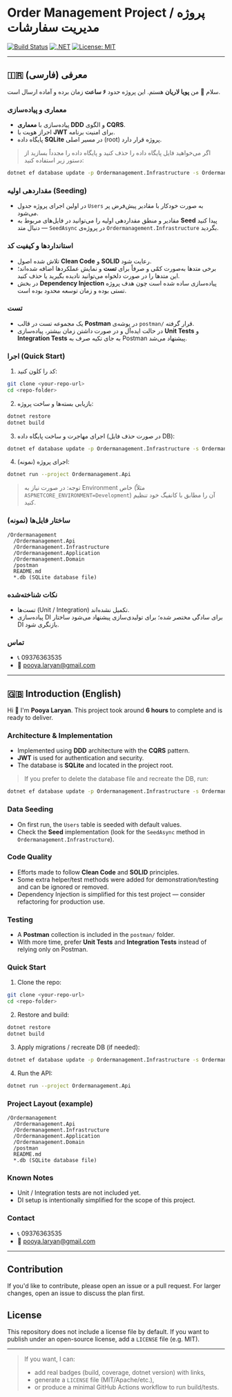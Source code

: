 # Order Management Project / پروژه مدیریت سفارشات

[![Build Status](https://img.shields.io/badge/build-pending-lightgrey)](https://example.com)  [![.NET](https://img.shields.io/badge/.NET-9-blue)](https://dotnet.microsoft.com/)  [![License: MIT](https://img.shields.io/badge/license-MIT-green)](./LICENSE)

---

## 🇮🇷 معرفی (فارسی)

سلام 👋 من **پویا لاریان** هستم.
این پروژه حدود **۶ ساعت** زمان برده و آماده ارسال است.

### معماری و پیاده‌سازی
- پیاده‌سازی با **معماری DDD** و الگوی **CQRS**.
- احراز هویت با **JWT** برای امنیت برنامه.
- پایگاه داده **SQLite** در مسیر اصلی (root) پروژه قرار دارد.

> اگر می‌خواهید فایل پایگاه داده را حذف کنید و پایگاه داده را مجدداً بسازید از دستور زیر استفاده کنید:

```bash
dotnet ef database update -p Ordermanagement.Infrastructure -s Ordermanagement.Api -c WriteDbContext
```

### مقداردهی اولیه (Seeding)
- در اولین اجرای پروژه جدول `Users` به صورت خودکار با مقادیر پیش‌فرض پر می‌شود.
- مقادیر و منطق مقداردهی اولیه را می‌توانید در فایل‌های مربوط به **Seed** پیدا کنید — دنبال متد `SeedAsync` در پروژه‌ی `Ordermanagement.Infrastructure` بگردید.

### استانداردها و کیفیت کد
- تلاش شده اصول **Clean Code** و **SOLID** رعایت شود.
- برخی متدها به‌صورت کمّی و صرفاً برای **تست** و نمایش عملکردها اضافه شده‌اند؛ این متدها را در صورت دلخواه می‌توانید نادیده بگیرید یا حذف کنید.
- در بخش **Dependency Injection** پیاده‌سازی ساده‌ شده است چون هدف پروژه تستی بوده و زمان توسعه محدود بوده است.

### تست
- یک مجموعه تست در قالب **Postman** در پوشه‌ی `postman/` قرار گرفته.
- در حالت ایده‌آل و در صورت داشتن زمان بیشتر، پیاده‌سازی **Unit Tests** و **Integration Tests** به جای تکیه صرف به Postman پیشنهاد می‌شد.

### اجرا (Quick Start)
1. کد را کلون کنید:

```bash
git clone <your-repo-url>
cd <repo-folder>
```

2. بازیابی بسته‌ها و ساخت پروژه:

```bash
dotnet restore
dotnet build
```

3. اجرای مهاجرت و ساخت پایگاه داده (در صورت حذف فایل DB):

```bash
dotnet ef database update -p Ordermanagement.Infrastructure -s Ordermanagement.Api -c WriteDbContext
```

4. اجرای پروژه (نمونه):

```bash
dotnet run --project Ordermanagement.Api
```

> توجه: در صورت نیاز به Environment خاص (مثلاً `ASPNETCORE_ENVIRONMENT=Development`) آن را مطابق با کانفیگ خود تنظیم کنید.

### ساختار فایل‌ها (نمونه)
```
/Ordermanagement
  /Ordermanagement.Api
  /Ordermanagement.Infrastructure
  /Ordermanagement.Application
  /Ordermanagement.Domain
  /postman
  README.md
  *.db (SQLite database file)
```

### نکات شناخته‌شده
- تست‌ها (Unit / Integration) تکمیل نشده‌اند.
- پیاده‌سازی DI برای سادگی مختصر شده؛ برای تولیدی‌سازی پیشنهاد می‌شود ساختار DI بازنگری شود.

### تماس
- 📞 09376363535
- 📧 pooya.laryan@gmail.com

---

## 🇬🇧 Introduction (English)

Hi 👋 I'm **Pooya Laryan**.
This project took around **6 hours** to complete and is ready to deliver.

### Architecture & Implementation
- Implemented using **DDD** architecture with the **CQRS** pattern.
- **JWT** is used for authentication and security.
- The database is **SQLite** and located in the project root.

> If you prefer to delete the database file and recreate the DB, run:

```bash
dotnet ef database update -p Ordermanagement.Infrastructure -s Ordermanagement.Api -c WriteDbContext
```

### Data Seeding
- On first run, the `Users` table is seeded with default values.
- Check the **Seed** implementation (look for the `SeedAsync` method in `Ordermanagement.Infrastructure`).

### Code Quality
- Efforts made to follow **Clean Code** and **SOLID** principles.
- Some extra helper/test methods were added for demonstration/testing and can be ignored or removed.
- Dependency Injection is simplified for this test project — consider refactoring for production use.

### Testing
- A **Postman** collection is included in the `postman/` folder.
- With more time, prefer **Unit Tests** and **Integration Tests** instead of relying only on Postman.

### Quick Start
1. Clone the repo:

```bash
git clone <your-repo-url>
cd <repo-folder>
```

2. Restore and build:

```bash
dotnet restore
dotnet build
```

3. Apply migrations / recreate DB (if needed):

```bash
dotnet ef database update -p Ordermanagement.Infrastructure -s Ordermanagement.Api -c WriteDbContext
```

4. Run the API:

```bash
dotnet run --project Ordermanagement.Api
```

### Project Layout (example)
```
/Ordermanagement
  /Ordermanagement.Api
  /Ordermanagement.Infrastructure
  /Ordermanagement.Application
  /Ordermanagement.Domain
  /postman
  README.md
  *.db (SQLite database file)
```

### Known Notes
- Unit / Integration tests are not included yet.
- DI setup is intentionally simplified for the scope of this project.

### Contact
- 📞 09376363535
- 📧 pooya.laryan@gmail.com

---

## Contribution
If you'd like to contribute, please open an issue or a pull request. For larger changes, open an issue to discuss the plan first.

## License
This repository does not include a license file by default. If you want to publish under an open-source license, add a `LICENSE` file (e.g. MIT).

---

> If you want, I can:
> - add real badges (build, coverage, dotnet version) with links,
> - generate a `LICENSE` file (MIT/Apache/etc.),
> - or produce a minimal GitHub Actions workflow to run build/tests.


